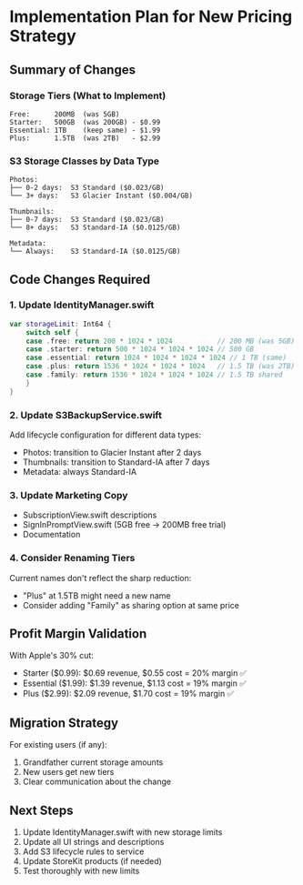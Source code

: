 # Implementation Plan for New Pricing Strategy

## Summary of Changes

### Storage Tiers (What to Implement)
```
Free:      200MB  (was 5GB)
Starter:   500GB  (was 200GB) - $0.99
Essential: 1TB    (keep same) - $1.99  
Plus:      1.5TB  (was 2TB)   - $2.99
```

### S3 Storage Classes by Data Type
```
Photos:
├── 0-2 days:  S3 Standard ($0.023/GB)
└── 3+ days:   S3 Glacier Instant ($0.004/GB)

Thumbnails:
├── 0-7 days:  S3 Standard ($0.023/GB)
└── 8+ days:   S3 Standard-IA ($0.0125/GB)

Metadata:
└── Always:    S3 Standard-IA ($0.0125/GB)
```

## Code Changes Required

### 1. Update IdentityManager.swift
```swift
var storageLimit: Int64 {
    switch self {
    case .free: return 200 * 1024 * 1024           // 200 MB (was 5GB)
    case .starter: return 500 * 1024 * 1024 * 1024 // 500 GB
    case .essential: return 1024 * 1024 * 1024 * 1024 // 1 TB (same)
    case .plus: return 1536 * 1024 * 1024 * 1024   // 1.5 TB (was 2TB)
    case .family: return 1536 * 1024 * 1024 * 1024 // 1.5 TB shared
    }
}
```

### 2. Update S3BackupService.swift
Add lifecycle configuration for different data types:
- Photos: transition to Glacier Instant after 2 days
- Thumbnails: transition to Standard-IA after 7 days
- Metadata: always Standard-IA

### 3. Update Marketing Copy
- SubscriptionView.swift descriptions
- SignInPromptView.swift (5GB free → 200MB free trial)
- Documentation

### 4. Consider Renaming Tiers
Current names don't reflect the sharp reduction:
- "Plus" at 1.5TB might need a new name
- Consider adding "Family" as sharing option at same price

## Profit Margin Validation

With Apple's 30% cut:
- Starter ($0.99): $0.69 revenue, $0.55 cost = 20% margin ✅
- Essential ($1.99): $1.39 revenue, $1.13 cost = 19% margin ✅
- Plus ($2.99): $2.09 revenue, $1.70 cost = 19% margin ✅

## Migration Strategy

For existing users (if any):
1. Grandfather current storage amounts
2. New users get new tiers
3. Clear communication about the change

## Next Steps

1. Update IdentityManager.swift with new storage limits
2. Update all UI strings and descriptions
3. Add S3 lifecycle rules to service
4. Update StoreKit products (if needed)
5. Test thoroughly with new limits